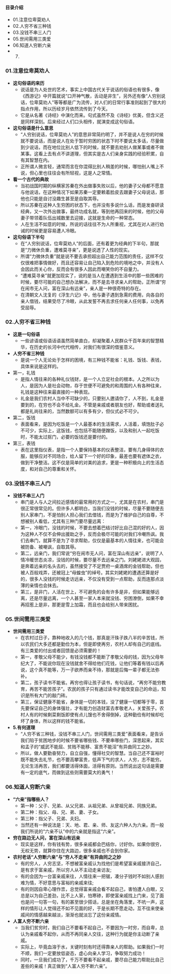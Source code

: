 #### 目录介绍
- 01.注意位卑莫劝人
- 02.人穷不省三种钱
- 03.没钱不串三人门
- 05.世间需用三类爱
- 06.知道人穷断六亲
- 07.




### 01.注意位卑莫劝人
- **这句俗语的来历**
    - 说话是为人处世的艺术，事实上中国古代关于说话的俗语也有很多，像《西游记》中开篇就说“口开神气散，舌动是非生”，另外还有像“人穷别说话，位卑莫劝人”等等都是广为流传，对人们的日常行事准则起到了很大的指点作用，所以历经岁月依然流传到了今天。
    - 它是从名著《诗经》中演化而来。句式虽然不及《诗经》优美，但含义还是同样深刻。后来经过人们口头相传，就演变成这句俗语。
- **这句俗语是什么意思**
    - “人穷别说话，位卑莫劝人”的意思非常简约明了，并不是说人在穷的时候就不要说话，而是说人在处于暂时穷困的状态下时不要说太多话，尽量做到少说话，而在地位比别人低下的时候，就不要去劝别人做某事或者不做某事。这看上去有点不讲道理，但其实是古人们亲身实践的经验积累，自有其智慧在内。
    - 正所谓人微言轻，通常而言在你混得比别人稍差的时候，哪怕别人嘴上不说，但心里也往往会有所轻视，这是人之常情。
- **看一个古代的典故**
    - 当初战国时期的纵横家苏秦在外出做事失败以后，他的妻子父母都不愿意与他说话，在这种情况下如果苏秦一定要赖着脸皮去跟妻子父母说话，那他也只能是自讨没趣生甚至是自取其辱。
    - 所以苏秦在这种人生穷困的状态下，也并没有多说什么话，而是发奋研读经典，又一次外出做事，最终功成名就，等到他再回来的时候，他的父母妻子带领着队伍出城数里去迎接，这就是生命的一种常态。
    - 人在生活不如意的时候，所说的话往往不为人所重视，尤其在对人进行劝诫的时候更是容易遭人冷眼。
- **这句俗语下半句**
    - 在“人穷别说话，位卑莫劝人”的后面，还有着更为经典的下半句，那就是“力微休负重，遭难莫寻亲”，更是说透了人性的现实。
    - 所谓“力微休负重”就是说不要去承担超出自己能力范围的责任，这样不仅仅很难把事情做好，而且还容易让自己陷入到危险的境地之中，并没有人会因此而关心你，反而会有很多人因此而嘲笑你的不自量力。
    - “遭难莫寻亲”就更加现实了，说的是当人在遭遇到生活中的那一些困难的时候，要尽可能的自己想办法解决，而不是去寻求亲人的帮助，正所谓“穷在闹市无人问，富在深山有远亲”，亲人是一种很奇特的存在。
    - 在清朝文人沈复的《浮生六记》中，他与妻子遇到急需的费用，向各自的亲人借钱，结果受尽了冷眼，从此发誓不再去求任何亲人任何事，以免再受屈辱。



### 02.人穷不省三种钱
- **这是一句俗语**
    - 一些谚语或俗语话语虽然简单直白，却凝聚着人民群众千百年来的智慧精华，在历史的长河中代代相传，对我们有很深的借鉴意义。
- **人穷不省三种钱**
    - 是说一个人无论处于怎样的困境，有三种钱不能省：礼钱、饭钱、表钱，具体来说是这样的。
- 第一，礼钱
    - 是指人情往来的各种礼仪钱财，是一个人立足社会的根本。人之所以为人，是因为人是社会动物，存于世便不可避免的和周围的人有各种往来，礼钱是这种往来最直接的一种表现。
    - 礼金是我们农村人当中不可缺少的，只要别人邀请你了，人不到，礼金是要到的，在穷也不会不给礼金。不管是亲戚或者朋友也好，帮助或者送礼都是礼尚往来的，当然数额可以有多有少，但仪式必不可少。
- 第二，饭钱
    - 表面看来，是因为吃饭是一个人最基本的生活需求，人活着，填饱肚子必不可少，实际上，这饭钱，也包括不能随便蹭饭，以及和别人一起吃饭时，不能太过抠门，必要的饭钱还是要付的。
- 第三，表钱
    - 表在这里指仪表，是指一个人要保持基本的仪表整洁，要有几身得体的衣服，能够应对不同场合，给人留下一个好的印象，最差也要有遮体之衣，做到干净整洁。这不仅是简单的对美的追求，更是一种积极向上的生活态度，和对自己的尊重和关怀。



### 03.没钱不串三人门
- **没钱不串三人门**
    - 串门是人与人之间拉近感情的最常用的方式之一，尤其是在农村，串门是很正常很常见的。但许多人都明白，当我们没钱的时候，尽量不要随便去别人家串门，不是怕别人担心我们去借钱，而是为了维护自己的自尊，不想被别人看低，尤其有三种门要尽量远离：
    - 第一，冷眼门，没钱的时候，不要去想着巴结讨好比自己混的好的人，因为这种人不仅不会伸出援助之手，反而会极尽可能的对我们冷嘲热讽。我们去串门，就算不是为了寻求帮助，仅仅是最基本的人情往来，也可能会被防备、被嘲讽，自取其辱。
    - 第二，远亲门，我们常说“穷在闹市无人问，富在深山有远亲”，说明了人情冷暖世态炎凉，没钱的时候，要尽量不去远亲之门。刘姥姥进大观园，是奔着远亲的名头去的，虽然接受了不足贾府一桌酒席的金钱帮助，但也被人百般戏弄，还被冠上“母蝗虫”的绰号。其实刘姥姥的遭遇还算是好的，很多人没钱的时候走访远亲，不仅没有受到一点帮助，反而连那点淡薄的亲情也会抹去。
    - 第三，是非门，人活在世上，不可避免的会有许多是非，但如果能够远离，还是尽量远离，一个人甚至一家人本来就没钱、穷困潦倒，如果不幸再招惹上是非，那更是雪上加霜，而且也会给别人带来困扰。


### 05.世间需用三类爱
- **世间需用三类爱**
    - 在农村过日子，靠种地收入的几个钱，那真是汗珠子跌八半的辛苦钱，所以农民们大多还都是勤俭为本，但是即使再穷，农村人却有自己的底线。有三类爱的付出或者回馈是必须需要的！
    - 第一，孝敬父母不能少，有钱没钱都不能断了孝敬父母的钱，因为父母年纪大了，不能说你现在没钱就舍不得给他们花钱，让他们等着有钱以后再说，这个真不能等，万一子欲养而亲不待，那就是后悔一辈子都无法弥补。
    - 第二，孩子读书不能省。再穷也得让孩子读书，有句话说，“再穷不能穷教育，再苦不能苦孩子”。农民的孩子只有通过读书才能改变自己的命运，知识是所有大门的敲门砖。
    - 第三，保证健康不能省，身体是一切的本钱，没了健康一切都等于零，首先要保证自己的身体强壮，才有能力创造财富去孝敬老人，关爱孩子。农村人有的时候剩菜剩饭即使有点儿馊也不舍得倒掉，这种勤俭有时候却吃坏了身体，所以这样的钱不能省。
- **5.有何道理**
    - “人穷不省三种钱，没钱不串三人门，世间需用三类爱”表面看来，是告诉我们陷于贫困地步的时候不要省哪些钱、不要串哪些门，深思起来，其实和孟子的“威武不能屈、贫贱不能移、富贵不能淫”有异曲同工之妙。
    - 所以，做人要勤奋努力，自立自强，懂得社交的智慧。当自己还不富裕时既不能失去礼节，也不要高攀富贵，低声下气的求人，人穷，志不能穷。无论生活再苦，我们都要活得体面，活得有原则。当然说出这句话是需要有一定的底气，而做到这些则需要莫大的勇气！



### 06.知道人穷断六亲
- **“六亲”指哪些人？**
    - 第一种：父子、兄弟、从父兄弟、从祖兄弟、从曾祖兄弟、同族兄弟。
    - 第二种：指父、母、兄、弟、妻、子女。
    - 第三种：指父子、兄弟、夫妇。
    - 当然还有一种说法是：天、地、君、亲、师、友这六种人为六亲。而一般我们所说的“六亲不认”中的六亲就是指这“六亲”。
- **穷在路边无人问，富在深山有远亲**
    - 现实是这样，你有钱有势，很多亲戚都会巴结你，讨好你。如果你很穷，无权无势，就算你住在大路边，很多亲戚也不会到你家。
- **农村老话“人穷断六亲”与“穷人不走亲”有异曲同之之妙**
    - 有的穷人，人穷志坚，不想被富亲戚认为找他们是希望富亲戚接济自己，是有求于富亲戚，所以穷人从不主动走亲访友;
    - 有的会因为一台富亲戚来往，人情往来一把锯，凑分子钱时不如别人感到难为情，不好意思与富裕的亲戚来往;
    - 有的则因自卑心理作祟，总觉得富亲戚会看不起自己，害怕遭人白眼，又总是以为自己差劲，比不上人家，怕寒碜，即使富亲戚找上门来，见了面也是问一句答一句，有的甚至很少搭话，总是坐在角落里，不吭一声，这样的情形让人觉得还不如不见面的好，于是长期不愿走动，互不往来使亲戚间的情感越来越淡，渐渐也就淡忘了这份亲戚情。
- **人富人穷不断六亲**
    - 当我们贫穷时，我们自己不要看不起自己，不要因为一时穷，而自卑，总认为亲戚看不起你，从而不再同亲人交往，这种行为就是你主动断了亲戚。
    - 实际上，毕竟血溶于水，关键时刻有时还得靠亲人的帮助。如果我们一时不顺，我们一定要放低姿态，虚心向亲人学习，争取努力成功！
    - 同时，一旦我们成功了，千万不要看不起亲戚，要尽自己能力帮助比自己差些的亲戚！真正做到“人富人穷不断六亲”。




























